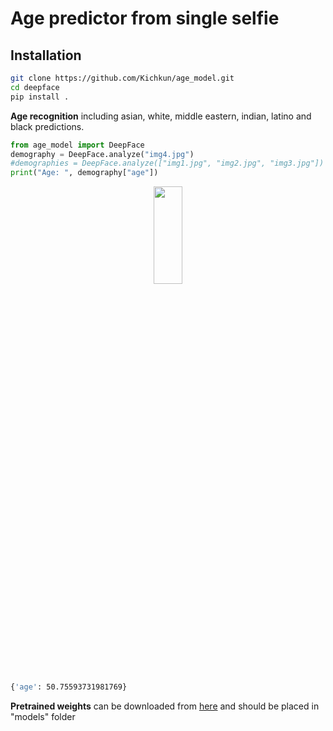 # Age predictor from single selfie

## Installation

```bash
git clone https://github.com/Kichkun/age_model.git
cd deepface
pip install .
```

**Age recognition** 
including asian, white, middle eastern, indian, latino and black predictions. 
```python
from age_model import DeepFace
demography = DeepFace.analyze("img4.jpg")
#demographies = DeepFace.analyze(["img1.jpg", "img2.jpg", "img3.jpg"]) #analyzing multiple faces same time
print("Age: ", demography["age"])
```

<p align="center"><img src="https://makeameme.org/media/templates/250/the_most_interesting_man_in_the_world.jpg" width="30%" height="20%"></p>

```bash
{'age': 50.75593731981769}
```

**Pretrained weights** can be downloaded from
[here](https://drive.google.com/file/d/1NmS_6TgHNjXfkZpMyqs5y47Bn70-unNi/view?usp=sharing) and should be placed in "models" folder